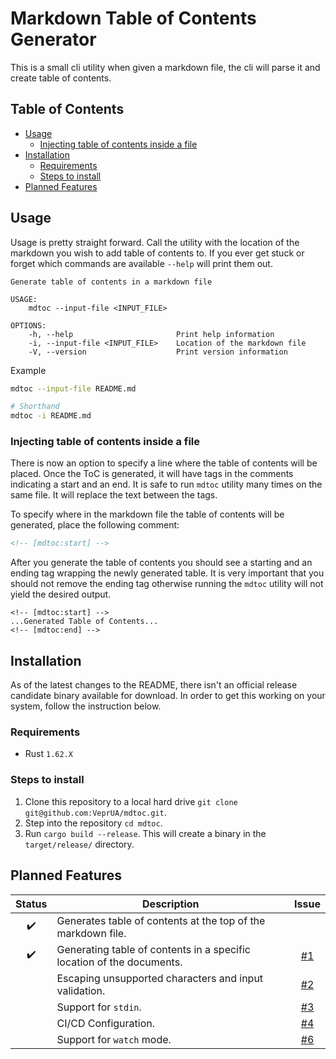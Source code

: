 # Markdown Table of Contents Generator

This is a small cli utility when given a markdown file, the cli will parse it and create table of contents.

<!-- [mdtoc:start] -->
## Table of Contents
 - [Usage](#usage)
   - [Injecting table of contents inside a file](#injecting-table-of-contents-inside-a-file)
 - [Installation](#installation)
   - [Requirements](#requirements)
   - [Steps to install](#steps-to-install)
 - [Planned Features](#planned-features)
<!-- [mdtoc:end] -->

## Usage

Usage is pretty straight forward. Call the utility with the location of the markdown you wish to add table of contents to. If you ever get stuck or forget which commands are available `--help` will print them out.

```text
Generate table of contents in a markdown file

USAGE:
    mdtoc --input-file <INPUT_FILE>

OPTIONS:
    -h, --help                       Print help information
    -i, --input-file <INPUT_FILE>    Location of the markdown file
    -V, --version                    Print version information

```

Example

```bash
mdtoc --input-file README.md

# Shorthand
mdtoc -i README.md
```

### Injecting table of contents inside a file
There is now an option to specify a line where the table of contents will be placed. Once the ToC is generated, it will have tags in the comments indicating a start and an end. It is safe to run `mdtoc` utility many times on the same file. It will replace the text between the tags.

To specify where in the markdown file the table of contents will be generated, place the following comment:
```md
<!-- [mdtoc:start] -->
```

After you generate the table of contents you should see a starting and an ending tag wrapping the newly generated table. It is very important that you should not remove the ending tag otherwise running the `mdtoc` utility will not yield the desired output.
```text
<!-- [mdtoc:start] -->
...Generated Table of Contents...
<!-- [mdtoc:end] -->
```
## Installation

As of the latest changes to the README, there isn't an official release candidate binary available for download. In order to get this working on your system, follow the instruction below.

### Requirements

- Rust `1.62.X`

### Steps to install

1. Clone this repository to a local hard drive `git clone git@github.com:VeprUA/mdtoc.git`.
2. Step into the repository `cd mdtoc`.
3. Run `cargo build --release`. This will create a binary in the `target/release/` directory.

## Planned Features

|       Status       | Description                                                           |                     Issue                      |
| :----------------: | --------------------------------------------------------------------- | :--------------------------------------------: |
| :heavy_check_mark: | Generates table of contents at the top of the markdown file.          |                                                |
| :heavy_check_mark: | Generating table of contents in a specific location of the documents. | [#1](https://github.com/VeprUA/mdtoc/issues/1) |
|                    | Escaping unsupported characters and input validation.                 | [#2](https://github.com/VeprUA/mdtoc/issues/2) |
|                    | Support for `stdin`.                                                  | [#3](https://github.com/VeprUA/mdtoc/issues/3) |
|                    | CI/CD Configuration.                                                  | [#4](https://github.com/VeprUA/mdtoc/issues/4) |
|                    | Support for `watch` mode.                                            | [#6](https://github.com/VeprUA/mdtoc/issues/6) |
